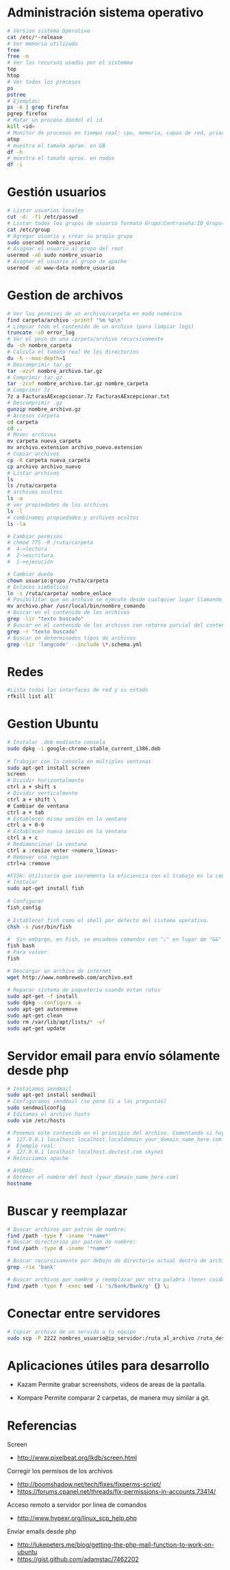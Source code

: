 Administración sistema operativo
===
```bash
# Version sistema Operativo
cat /etc/*-release
# Ver memoria utilizada
free
free -m
# Ver los recursos usados por el sistemma
top
htop
# Ver todos los procesos
ps
pstree
# Ejemplos:
ps -A | grep firefox
pgrep firefox
# Matar un proceso dandol el id
kill <id>
# Monitor de procesos en tiempo real: cpu, memoria, capas de red, prioridad, etc
atop
# muestra el tamaño aprox. en GB
df -h 
# muestra el tamaño aprox. en nodos
df -i

```

Gestión usuarios
===
```bash
# Listar usuarios locales
cut -d: -f1 /etc/passwd
# Listar todos los grupos de usuario formato Grupo:Contraseña:ID_Grupo(GID):Lista de usuarios
cat /etc/group
# Agregar usuario y crear su propio grupo
sudo useradd nombre_usuario
# Asignar el usuario al grupo del root
usermod -aG sudo nombre_usuario
# Asignar el usuario al grupo de apache
usermod -aG www-data nombre_usuario
```

Gestion de archivos
===
```bash
# Ver los permisos de un archivo/carpeta en modo numérico
find carpeta/archivo -printf '%m %p\n'
# Limpiar todo el contenido de un archivo (para limpiar logs)
truncate -s0 error_log
# Ver el peso de una carpeta/archivo recursivamente
du -sh nombre_carpeta
# Calcula el tamaño real de los directorios
du -h --max-depth=1
# Descomprimir tar.gz
tar -xzvf nombre_archivo.tar.gz
# Comprimir tar.gz
tar -zcvf nombre_archivo.tar.gz nombre_carpeta
# Comprimir 7z
7z a FacturasAExcepcionar.7z FacturasAExcepcionar.txt
# Descomprimir .gz
gunzip nombre_archivo.gz
# Accesos carpeta
cd carpeta
cd ..
# Mover archivos
mv carpeta nueva_carpeta
mv archivo.extension archivo_nuevo.extension
# Copiar archivos
cp -R carpeta nueva_carpeta
cp archivo archivo_nuevo
# Listar archivos
ls
ls /ruta/carpeta
# archivos ocultos
ls -a
# ver propiedades de los archivos
ls -l
# combinamos propiedades y archivos ocultos
ls -la

# Cambiar permisos
# chmod 775 -R /ruta/carpeta
#  4->lectura
#  2->escritura
#  1->ejecución

# Cambiar dueño
chown usuario:grupo /ruta/carpeta
# Enlaces simbólicos
ln -s /ruta/carpeta/ nombre_enlace
# Posibilitar que un archivo se ejecute desde cualquier lugar llamando desde la consola
mv archivo.phar /usr/local/bin/nombre_comando
# Buscar en el contenido de los archivos
grep -lir "texto buscado"
# Buscar en el contenido de los archivos con retorno parcial del contenido
grep -r "texto buscado"
# Buscar en determinados tipos de archivos
grep -lir 'langcode' --include \*.schema.yml  
```
Redes
===
```bash
#Lista todas las interfaces de red y su estado
rfkill list all
```

Gestion Ubuntu
===
```bash
# Instalar .deb mediante consola
sudo dpkg -i google-chrome-stable_current_i386.deb
  
# Trabajar con la consola en múltiples ventanas
sudo apt-get install screen
screen
# Dividir horizontalmente
ctrl a + shift s
# Dividir verticalmente
ctrl a + shift \
# Cambiar de ventana
ctrl a + tab
# Establecer misma sesión en la ventana
ctrl a + 0-9
# Establecer nueva sesión en la ventana
ctrl a + c
# Redimencionar la ventana
ctrl a :resize enter <numero_líneas>
# Remover una region
ctrl+a :remove

#FISH: Utilitario que incrementa la eficiencia con el trabajo en la consola
# Instalar
sudo apt-get install fish
  
# Configurar
fish_config
  
# Establecer fish como el shell por defecto del sistema operativo.
chsh -s /usr/bin/fish
  
#  Sin embargo, en Fish, se encadena comandos con ";" en lugar de "&&" por lo que si necesitas concatenar puedes salirte momentaneamente de fish
fish bash
# Para volver
fish

# Descargar un archivo de internet
wget http://www.nombreweb.com/archivo.ext
  
# Reparar sistema de paquetería cuando estan rotos
sudo apt-get -f install
sudo dpkg --configure -a
sudo apt-get autoremove
sudo apt-get clean
sudo rm /var/lib/apt/lists/* -vf
sudo apt-get update
 ```

Servidor email para envío sólamente desde php
===
```bash
# Instalamos sendmail
sudo apt-get install sendmail
# Configuramos sendmail (se pone Si a las preguntas)
sudo sendmailconfig
# Editamos el archivo hosts
sudo vim /etc/hosts

# Ponemos este contenido en el principio del archivo. Comentando si hay algo similar
#  127.0.0.1 localhost localhost.localdomain your_domain_name_here.com
#  Ejemplo real:
#  127.0.0.1 localhost localhost.devtest.com skynet
# Reiniciamos apache  

# AYUDAS:  
# Obtener el nombre del host (your_domain_name_here.com)
hostname
```


Buscar y reemplazar
===
```bash
# Buscar archivos por patrón de nombre:
find /path -type f -iname '*name*'
# Buscar directorios por patrón de nombre:
find /path -type d -iname '*name*'

# Buscar recursivamente por debajo de directorio actual dentro de archivos por patrón:
grep -rie 'bank'

# Buscar archivos por nombre y reemplazar por otra palabra (tener cuidado, probar antes comando anterior):
find /path -type f -exec sed -i 's/bank/Bank/g' {} \;
```

Conectar entre servidores
===
```bash
# Copiar archivo de un servido a tu equipo  
sudo scp -P 2222 nombres_usuario@ip_servidor:/ruta_al_archivo /ruta_destino
```

Aplicaciones útiles para desarrollo
===
- Kazam
Permite grabar screenshots, videos de areas de la pantalla.

- Kompare
Permite comparar 2 carpetas, de manera muy similar a git.


Referencias
===
Screen
- http://www.pixelbeat.org/lkdb/screen.html

Corregir los permisos de los archivos
- http://boomshadow.net/tech/fixes/fixperms-script/
- https://forums.cpanel.net/threads/fix-permissions-in-accounts.73414/

Acceso remoto a servidor por linea de comandos
- http://www.hypexr.org/linux_scp_help.php

Enviar emails desde php
- http://lukepeters.me/blog/getting-the-php-mail-function-to-work-on-ubuntu
- https://gist.github.com/adamstac/7462202
